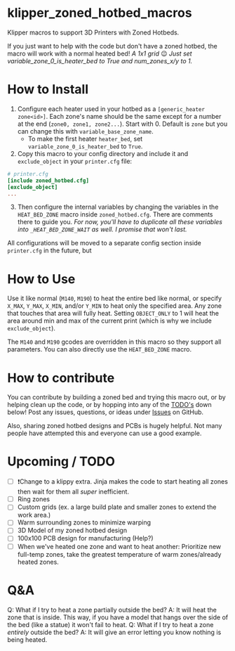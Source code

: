 # klipper_zoned_hotbed_macros
Klipper macros to support 3D Printers with Zoned Hotbeds. 

If you just want to help with the code but don't have a zoned hotbed, the macro will work with a normal heated bed! *A 1x1 grid* 😉 *Just set variable_zone_0_is_heater_bed to True and num_zones_x/y to 1.* 

# How to Install
1. Configure each heater used in your hotbed as a `[generic_heater zone<id>]`. Each zone's name should be the same except for a number at the end (`zone0, zone1, zone2...`). Start with 0. Default is `zone` but you can change this with `variable_base_zone_name`.  
    - To make the first heater `heater_bed`, set `variable_zone_0_is_heater_bed` to `True`. 
2. Copy this macro to your config directory and include it and `exclude_object` in your `printer.cfg` file:
```cfg
# printer.cfg
[include zoned_hotbed.cfg]
[exclude_object]
...
```

3. Then configure the internal variables by changing the variables in the `HEAT_BED_ZONE` macro inside `zoned_hotbed.cfg`. There are comments there to guide you. *For now, you'll have to duplicate all these variables into `_HEAT_BED_ZONE_WAIT` as well. I promise that won't last.*


All configurations will be moved to a separate config section inside `printer.cfg` in the future, but 


# How to Use
Use it like normal (`M140`, `M190`) to heat the entire bed like normal, or specify `X_MAX`, `Y_MAX`, `X_MIN`, and/or `Y_MIN` to heat only the specified area. Any zone that touches that area will fully heat. Setting `OBJECT_ONLY` to 1 will heat the area around min and max of the current print (which is why we include `exclude_object`). 

The `M140` and `M190` gcodes are overridden in this macro so they support all parameters. You can also directly use the `HEAT_BED_ZONE` macro. 

# How to contribute
You can contribute by building a zoned bed and trying this macro out, or by helping clean up the code, or by hopping into any of the [TODO's](#upcoming--todo) down below! Post any issues, questions, or ideas under [Issues](https://github.com/aamott/klipper_zoned_hotbed_macros/issues) on GitHub.

Also, sharing zoned hotbed designs and PCBs is hugely helpful. Not many people have attempted this and everyone can use a good example.

# Upcoming / TODO
- [ ] ❗Change to a klippy extra. Jinja makes the code to start heating all zones then wait for them all *super* inefficient. 
- [ ] Ring zones 
- [ ] Custom grids (ex. a large build plate and smaller zones to extend the work area.)
- [ ] Warm surrounding zones to minimize warping
- [ ] 3D Model of my zoned hotbed design
- [ ] 100x100 PCB design for manufacturing (Help?)
- [ ] When we've heated one zone and want to heat another: Prioritize new full-temp zones, take the greatest temperature of warm zones/already heated zones. 

# Q&A
Q: What if I try to heat a zone partially outside the bed? 
A: It will heat the zone that is inside. This way, if you have a model that hangs over the side of the bed (like a statue) it won't fail to heat. 
Q: What if I try to heat a zone *entirely* outside the bed?
A: It will give an error letting you know nothing is being heated.